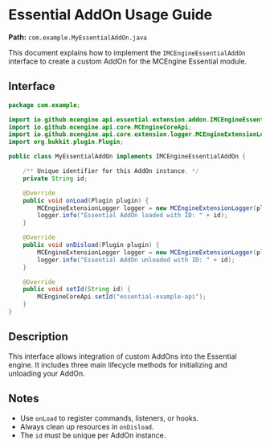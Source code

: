 
# Essential AddOn Usage Guide

**Path:** `com.example.MyEssentialAddOn.java`

This document explains how to implement the `IMCEngineEssentialAddOn` interface to create a custom AddOn for the MCEngine Essential module.

## Interface

```java
package com.example;

import io.github.mcengine.api.essential.extension.addon.IMCEngineEssentialAddOn;
import io.github.mcengine.api.core.MCEngineCoreApi;
import io.github.mcengine.api.core.extension.logger.MCEngineExtensionLogger;
import org.bukkit.plugin.Plugin;

public class MyEssentialAddOn implements IMCEngineEssentialAddOn {

    /** Unique identifier for this AddOn instance. */
    private String id;

    @Override
    public void onLoad(Plugin plugin) {
        MCEngineExtensionLogger logger = new MCEngineExtensionLogger(plugin, "AddOn", id);
        logger.info("Essential AddOn loaded with ID: " + id);
    }

    @Override
    public void onDisload(Plugin plugin) {
        MCEngineExtensionLogger logger = new MCEngineExtensionLogger(plugin, "AddOn", id);
        logger.info("Essential AddOn unloaded with ID: " + id);
    }

    @Override
    public void setId(String id) {
        MCEngineCoreApi.setId("essential-example-api");
    }
}
```

## Description

This interface allows integration of custom AddOns into the Essential engine. It includes three main lifecycle methods for initializing and unloading your AddOn.

## Notes

- Use `onLoad` to register commands, listeners, or hooks.
- Always clean up resources in `onDisload`.
- The `id` must be unique per AddOn instance.
